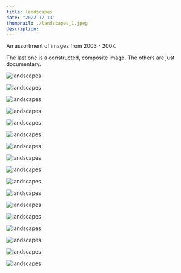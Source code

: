 ```yaml
---
title: landscapes
date: "2022-12-13"
thumbnail: ./landscapes_1.jpeg
description:
---
```


An assortment of images from 2003 - 2007.

The last one is a constructed, composite image. The others are just documentary.

<div class="kg-card kg-image-card kg-width-card">

![landscapes](./landscapes_1.jpeg)

</div>

<div class="kg-card kg-image-card kg-width-card">

![landscapes](./landscapes_2.jpeg)

</div>
<div class="kg-card kg-image-card kg-width-card">

![landscapes](./landscapes_3.jpeg)

</div>

<div class="kg-card kg-image-card kg-width-card">

![landscapes](./landscapes_4.jpeg)

</div>

<div class="kg-card kg-image-card kg-width-card">

![landscapes](./landscapes_5.jpeg)

</div>

<div class="kg-card kg-image-card kg-width-card">

![landscapes](./landscapes_6.jpeg)

</div>

<div class="kg-card kg-image-card kg-width-card">

![landscapes](./landscapes_7.jpeg)

</div>

<div class="kg-card kg-image-card kg-width-card">

![landscapes](./landscapes_8.jpeg)

</div>

<div class="kg-card kg-image-card kg-width-card">

![landscapes](./landscapes_9.jpeg)

</div>

<div class="kg-card kg-image-card kg-width-card">

![landscapes](./landscapes_10.jpeg)

</div>

<div class="kg-card kg-image-card kg-width-card">

![landscapes](./landscapes_11.jpeg)

</div>

<div class="kg-card kg-image-card kg-width-card">

![landscapes](./landscapes_12.jpeg)

</div>

<div class="kg-card kg-image-card kg-width-card">

![landscapes](./landscapes_13.jpeg)

</div>

<div class="kg-card kg-image-card kg-width-card">

![landscapes](./landscapes_14.jpeg)

</div>

<div class="kg-card kg-image-card kg-width-card">

![landscapes](./landscapes_15.jpeg)

</div>

<div class="kg-card kg-image-card kg-width-card">

![landscapes](./landscapes_16.jpeg)

</div>

<div class="kg-card kg-image-card kg-width-card">

![landscapes](./landscapes_17.jpeg)

</div>
